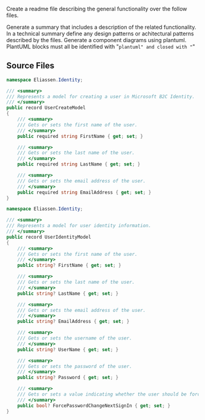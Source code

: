 Create a readme file describing the general functionality over the follow files.

Generate a summary that includes a description of the related functionality.
In a technical summary define any design patterns or achitectural patterns described by the files.
Generate a component diagrams using plantuml.
PlantUML blocks must all be identified with "```plantuml" and closed with "```"

## Source Files

```UserCreateModel.cs
namespace Eliassen.Identity;

/// <summary>
/// Represents a model for creating a user in Microsoft B2C Identity.
/// </summary>
public record UserCreateModel
{
    /// <summary>
    /// Gets or sets the first name of the user.
    /// </summary>
    public required string FirstName { get; set; }

    /// <summary>
    /// Gets or sets the last name of the user.
    /// </summary>
    public required string LastName { get; set; }

    /// <summary>
    /// Gets or sets the email address of the user.
    /// </summary>
    public required string EmailAddress { get; set; }
}

```

```UserIdentityModel.cs
namespace Eliassen.Identity;

/// <summary>
/// Represents a model for user identity information.
/// </summary>
public record UserIdentityModel
{
    /// <summary>
    /// Gets or sets the first name of the user.
    /// </summary>
    public string? FirstName { get; set; }

    /// <summary>
    /// Gets or sets the last name of the user.
    /// </summary>
    public string? LastName { get; set; }

    /// <summary>
    /// Gets or sets the email address of the user.
    /// </summary>
    public string? EmailAddress { get; set; }

    /// <summary>
    /// Gets or sets the username of the user.
    /// </summary>
    public string? UserName { get; set; }

    /// <summary>
    /// Gets or sets the password of the user.
    /// </summary>
    public string? Password { get; set; }

    /// <summary>
    /// Gets or sets a value indicating whether the user should be forced to change their password at the next sign-in.
    /// </summary>
    public bool? ForcePasswordChangeNextSignIn { get; set; }
}

```

